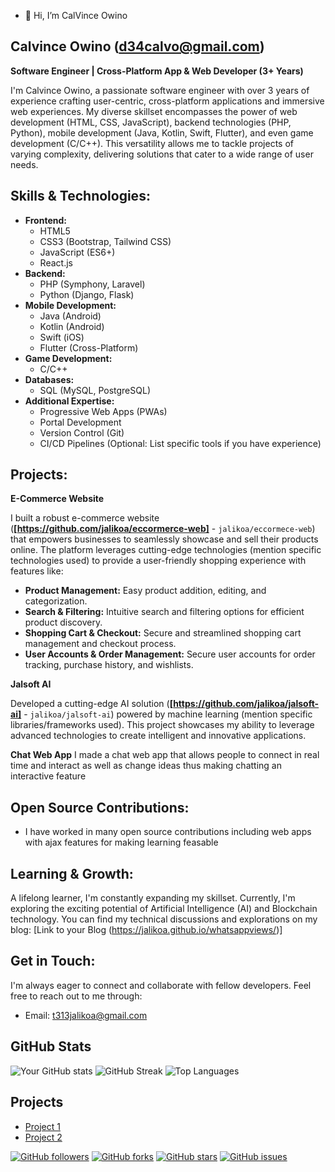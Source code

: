 - 👋 Hi, I’m CalVince Owino

## Calvince Owino (d34calvo@gmail.com)

**Software Engineer | Cross-Platform App & Web Developer (3+ Years)**

I'm Calvince Owino, a passionate software engineer with over 3 years of experience crafting user-centric, cross-platform applications and immersive web experiences. My diverse skillset encompasses the power of web development (HTML, CSS, JavaScript), backend technologies (PHP, Python), mobile development (Java, Kotlin, Swift, Flutter), and even game development (C/C++). This versatility allows me to tackle projects of varying complexity, delivering solutions that cater to a wide range of user needs.

## Skills & Technologies:

* **Frontend:**
    * HTML5
    * CSS3 (Bootstrap, Tailwind CSS)
    * JavaScript (ES6+)
    * React.js
* **Backend:**
    * PHP (Symphony, Laravel)
    * Python (Django, Flask)
* **Mobile Development:**
    * Java (Android)
    * Kotlin (Android)
    * Swift (iOS)
    * Flutter (Cross-Platform)
* **Game Development:**
    * C/C++
* **Databases:**
    * SQL (MySQL, PostgreSQL)
* **Additional Expertise:**
    * Progressive Web Apps (PWAs)
    * Portal Development
    * Version Control (Git)
    * CI/CD Pipelines (Optional: List specific tools if you have experience)

## Projects:

**E-Commerce Website**

I built a robust e-commerce website (**[https://github.com/jalikoa/eccormerce-web]** - `jalikoa/eccormece-web`) that empowers businesses to seamlessly showcase and sell their products online. The platform leverages cutting-edge technologies (mention specific technologies used) to provide a user-friendly shopping experience with features like:

* **Product Management:** Easy product addition, editing, and categorization.
* **Search & Filtering:** Intuitive search and filtering options for efficient product discovery.
* **Shopping Cart & Checkout:** Secure and streamlined shopping cart management and checkout process.
* **User Accounts & Order Management:** Secure user accounts for order tracking, purchase history, and wishlists.

**Jalsoft AI**

Developed a cutting-edge AI solution (**[https://github.com/jalikoa/jalsoft-ai]** - `jalikoa/jalsoft-ai`) powered by machine learning (mention specific libraries/frameworks used). This project showcases my ability to leverage advanced technologies to create intelligent and innovative applications.

**Chat Web App** I made a chat web app that allows people to connect in real time and interact as well as change ideas thus making chatting an interactive feature

## Open Source Contributions:

* I have worked in many open source contributions including web apps with ajax features for making learning feasable

## Learning & Growth:

A lifelong learner, I'm constantly expanding my skillset. Currently, I'm exploring the exciting potential of Artificial Intelligence (AI) and Blockchain technology. You can find my technical discussions and explorations on my blog: [Link to your Blog (https://jalikoa.github.io/whatsappviews/)]

## Get in Touch:

I'm always eager to connect and collaborate with fellow developers. Feel free to reach out to me through:

* Email: t313jalikoa@gmail.com

## GitHub Stats

![Your GitHub stats](https://github-readme-stats.vercel.app/api?username=jalikoa&show_icons=true&theme=radical)
![GitHub Streak](https://github-readme-streak-stats.herokuapp.com/?user=jalikoa&theme=radical)
![Top Languages](https://github-readme-stats.vercel.app/api/top-langs/?username=jalikoa&layout=compact&theme=radical)

## Projects
- [Project 1](https://github.com/jalikoa/jalsoft)
- [Project 2](https://github.com/jalikoa/schoolmanagement)

[![GitHub followers](https://img.shields.io/github/followers/jalikoa?style=social)](https://github.com/jalikoa)
[![GitHub forks](https://img.shields.io/github/forks/jalikoa/jalsoft?style=social)](https://github.com/jalikoa/jalsoft)
[![GitHub stars](https://img.shields.io/github/stars/jalikoa/jalsoft?style=social)](https://github.com/jalikoa/jalsoft)
[![GitHub issues](https://img.shields.io/github/issues/jalikoa/whatsappviews?style=social)](https://github.com/jalikoa/whatsappviews)

